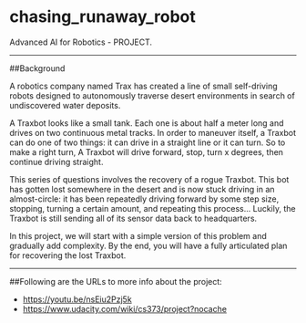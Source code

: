 # chasing_runaway_robot
Advanced AI for Robotics - PROJECT. 

 ----------
##Background
 
 A robotics company named Trax has created a line of small self-driving robots 
 designed to autonomously traverse desert environments in search of undiscovered
 water deposits.

 A Traxbot looks like a small tank. Each one is about half a meter long and drives
 on two continuous metal tracks. In order to maneuver itself, a Traxbot can do one
 of two things: it can drive in a straight line or it can turn. So to make a 
 right turn, A Traxbot will drive forward, stop, turn x degrees, then continue
 driving straight.

 This series of questions involves the recovery of a rogue Traxbot. This bot has 
 gotten lost somewhere in the desert and is now stuck driving in an almost-circle: it has
 been repeatedly driving forward by some step size, stopping, turning a certain 
 amount, and repeating this process... Luckily, the Traxbot is still sending all
 of its sensor data back to headquarters.

 In this project, we will start with a simple version of this problem and 
 gradually add complexity. By the end, you will have a fully articulated
 plan for recovering the lost Traxbot.
 
 ----------
 
##Following are the URLs to more info about the project:
 
- https://youtu.be/nsEiu2Pzj5k
- https://www.udacity.com/wiki/cs373/project?nocache
